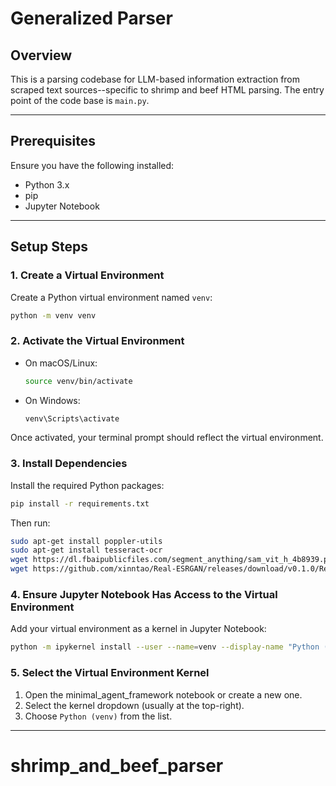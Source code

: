 # Generalized Parser

## Overview
This is a parsing codebase for LLM-based information extraction from scraped text sources--specific to shrimp and beef HTML parsing. The entry point of the code base is `main.py`.

---

## Prerequisites
Ensure you have the following installed:
- Python 3.x
- pip
- Jupyter Notebook

---

## Setup Steps

### 1. Create a Virtual Environment
Create a Python virtual environment named `venv`:
```bash
python -m venv venv
```

### 2. Activate the Virtual Environment

- On macOS/Linux:
  ```bash
  source venv/bin/activate
  ```
- On Windows:
  ```bash
  venv\Scripts\activate
  ```

Once activated, your terminal prompt should reflect the virtual environment.

### 3. Install Dependencies
Install the required Python packages:
```bash
pip install -r requirements.txt
```

Then run:
```bash
sudo apt-get install poppler-utils
sudo apt-get install tesseract-ocr
wget https://dl.fbaipublicfiles.com/segment_anything/sam_vit_h_4b8939.pth
wget https://github.com/xinntao/Real-ESRGAN/releases/download/v0.1.0/RealESRGAN_x4plus.pth -P weights
```

### 4. Ensure Jupyter Notebook Has Access to the Virtual Environment
Add your virtual environment as a kernel in Jupyter Notebook:
```bash
python -m ipykernel install --user --name=venv --display-name "Python (venv)"
```

### 5. Select the Virtual Environment Kernel
1. Open the minimal_agent_framework notebook or create a new one.
2. Select the kernel dropdown (usually at the top-right).
3. Choose `Python (venv)` from the list.


---
# shrimp_and_beef_parser
